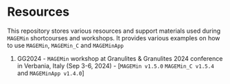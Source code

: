 # Resources

This repository stores various resources and support materials used during ``MAGEMin`` shortcourses and workshops. It provides various examples on how to use ``MAGEMin``, ``MAGEMin_C`` and ``MAGEMinApp``

1. GG2024 - ``MAGEMin`` workshop at Granulites & Granulites 2024 conference in Verbania, Italy (Sep 3-6, 2024) - [``MAGEMin v1.5.0`` ``MAGEMin_C v1.5.4`` and ``MAGEMinApp v1.4.0``]
